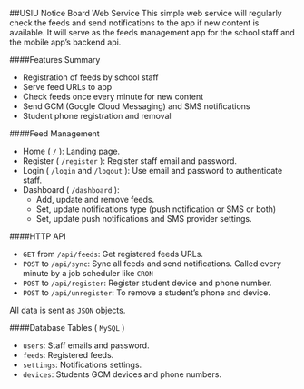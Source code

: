 ##USIU Notice Board Web Service
This simple web service will regularly check the feeds and send notifications to the app if new content is available. It will serve as the feeds management app for the school staff and the mobile app’s backend api.

####Features Summary
- Registration of feeds by school staff
- Serve feed URLs to app
- Check feeds once every minute for new content
- Send GCM (Google Cloud Messaging) and SMS notifications
- Student phone registration and removal

####Feed Management

- Home ( `/` ): Landing page.
- Register ( `/register` ): Register staff email and password.
- Login ( `/login` and `/logout` ): Use email and password to authenticate staff.
- Dashboard ( `/dashboard` ):
	- Add, update and remove feeds.
	- Set, update notifications type (push notification or SMS or both)
	- Set, update push notifications and SMS provider settings.

####HTTP API
- `GET` from `/api/feeds`: Get registered feeds URLs.
- `POST` to `/api/sync`: Sync all feeds and send notifications. Called every minute by a job scheduler like `CRON`
- `POST` to `/api/register`: Register student device and phone number.
- `POST` to `/api/unregister`: To remove a student’s phone and device.

All data is sent as `JSON` objects.

####Database Tables ( `MySQL` )
- `users`: Staff emails and password.
- `feeds`: Registered feeds.
- `settings`: Notifications settings.
- `devices`: Students GCM devices and phone numbers.
